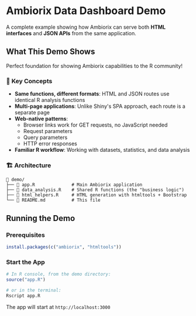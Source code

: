 # Ambiorix Data Dashboard Demo

A complete example showing how Ambiorix can serve both **HTML interfaces** and **JSON APIs** from the same application.

## What This Demo Shows

Perfect foundation for showing Ambiorix capabilities to the R community!

### 🎯 **Key Concepts**

- **Same functions, different formats**: HTML and JSON routes use identical R analysis functions
- **Multi-page applications**: Unlike Shiny's SPA approach, each route is a separate page
- **Web-native patterns**:
  - Browser links work for GET requests, no JavaScript needed
  - Request parameters
  - Query parameters
  - HTTP error responses
- **Familiar R workflow**: Working with datasets, statistics, and data analysis

### 🏗️ **Architecture**

```
📁 demo/
├── 📄 app.R              # Main Ambiorix application
├── 📄 data_analysis.R    # Shared R functions (the "business logic")
├── 📄 html_helpers.R     # HTML generation with htmltools + Bootstrap
└── 📄 README.md          # This file
```

## Running the Demo

### Prerequisites

```r
install.packages(c("ambiorix", "htmltools"))
```

### Start the App

```r
# In R console, from the demo directory:
source("app.R")
```

```bash
# or in the terminal:
Rscript app.R
```

The app will start at `http://localhost:3000`

